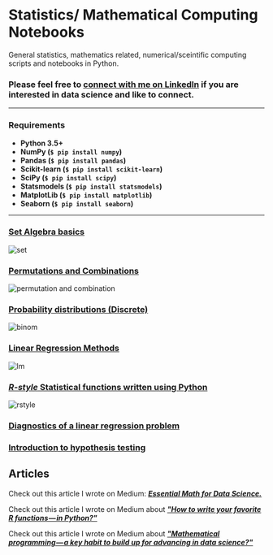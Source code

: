 # Statistics/ Mathematical Computing Notebooks
General statistics, mathematics related, numerical/sceintific computing scripts and notebooks in Python.

### Please feel free to [connect with me on LinkedIn](https://www.linkedin.com/in/tirthajyoti-sarkar-2127aa7/) if you are interested in data science and like to connect.

----

### Requirements
* **Python 3.5+**
* **NumPy (`$ pip install numpy`)**
* **Pandas (`$ pip install pandas`)**
* **Scikit-learn (`$ pip install scikit-learn`)**
* **SciPy (`$ pip install scipy`)**
* **Statsmodels (`$ pip install statsmodels`)**
* **MatplotLib (`$ pip install matplotlib`)**
* **Seaborn (`$ pip install seaborn`)**

---
### [Set Algebra basics](https://github.com/tirthajyoti/Stats-Maths-with-Python/blob/master/Set_Algebra_with_Python.ipynb)
![set](http://www.efgh.com/math/algebra/venn.gif)
### [Permutations and Combinations](https://github.com/tirthajyoti/Stats-Maths-with-Python/blob/master/Permutations_and_Combinations.ipynb)
![permutation and combination](http://slideplayer.com/slide/6113299/18/images/1/Permutation+and+Combination.jpg)
### [Probability distributions (Discrete)](https://github.com/tirthajyoti/Stats-Maths-with-Python/blob/master/Prob_Distributions_Discrete.ipynb)
![binom](https://www.maplesoft.com/support/help/content/1898/image50.png)
### [Linear Regression Methods](https://github.com/tirthajyoti/Stats-Maths-with-Python/blob/master/Linear_Regression_Methods.ipynb)
![lm](http://rasbt.github.io/mlxtend/user_guide/regressor/LinearRegression_files/simple_regression.png)
### [_R-style_ Statistical functions written using Python](https://github.com/tirthajyoti/Stats-Maths-with-Python/blob/master/R-style%20Functions.ipynb)
![rstyle](https://cdn-images-1.medium.com/max/1200/1*FqR5zGQYic_pNRyakzj_Cw.png)
### [Diagnostics of a linear regression problem](https://github.com/tirthajyoti/Stats-Maths-with-Python/blob/master/Regression_Diagnostics.ipynb)

### [Introduction to hypothesis testing](https://github.com/tirthajyoti/Stats-Maths-with-Python/blob/master/Intro_Hypothesis_Testing.ipynb)

## Articles
Check out this article I wrote on Medium: ___[Essential Math for Data Science.](https://towardsdatascience.com/essential-math-for-data-science-why-and-how-e88271367fbd)___

Check out this article I wrote on Medium about ___["How to write your favorite R functions — in Python?"](https://towardsdatascience.com/how-to-write-your-favorite-r-functions-in-python-11e1e9c29089)___

Check out this article I wrote on Medium about ___["Mathematical programming — a key habit to build up for advancing in data science?"](https://towardsdatascience.com/mathematical-programming-a-key-habit-to-built-up-for-advancing-in-data-science-c6d5c29533be)___
